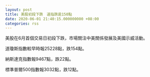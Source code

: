 ```yaml
---
layout: post
title: 美股初段下跌　道指跌逾150點
date: 2020-06-01 21:40:15.000000000 +08:00
categories: rss
---
```


美股在6月首個交易日初段下跌，市場關注中美關係發展及美國示威活動。

道瓊斯指數較早時報25228點，跌154點。

納斯達克指數報9467點，跌22點。

標準普爾500指數報3032點，跌12點。
